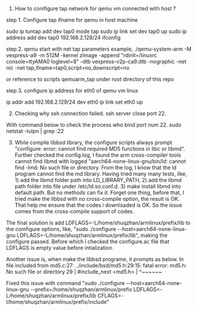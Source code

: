 1. How to conifigure tap network for qemu vm connected with host ? 

step 1. Configure tap ifname for qemu in host machine

sudo ip tuntap add dev tap0 mode tap
sudo ip link set dev tap0 up
sudo ip address add dev tap0 192.168.2.128/24
ifconfig

step 2. qemu start with net tap parameters
example, ./qemu-system-arm -M vexpress-a9 -m 512M -kernel zImage -append "rdinit=/linuxrc console=ttyAMA0 loglevel=8" -dtb vexpress-v2p-ca9.dtb -nographic -net nic -net tap,ifname=tap0,script=no,downscript=no

or reference to scripts qemuarm_tap under root directory of this repo

step 3. configure ip address for eth0 of  qemu vm linux 

ip addr add 192.168.2.129/24 dev eth0
ip link set eth0 up



2. Checking why ssh connection failed. ssh server close port 22.

With command below to check the process who bind port num 22.
sudo netstat -tulpn | grep :22 

3. While compile libbsd library, the configure scripts always prompt "configure: error: cannot find required MD5 functions in libc or libmd". Further checked the config.log, I found the arm cross-compiler tools cannot find libmd with logged "aarch64-none-linux-gnu/bin/ld: cannot find -lmd: No such file or directory. 
From the log, I know that the ld program cannot find the md library. Having tried many many tests, like, 1) add the libmd folder path into LD_LIBRARY_PATH, 2) add the libmd path folder into file under /etc/ld.so.conf.d. 3) make install libmd into default path. But no methods can fix it.
Forget one thing, before that, I tried make the libbsd with no cross-compile option, the result is OK. That help me ensure that the codes i downloaded is OK. So the issue comes from the cross-compile support of codes.

The final solution is add LDFLAGS=-L/home/shuqzhan/armlinux/prefix/lib to the comfigure options, like, "sudo ./configure --host=aarch64-none-linux-gnu LDFLAGS=-L/home/shuqzhan/armlinux/prefix/lib", making the configure passed. Before which i checked the configure.ac file that LDFLAGS is empty value before intialization.

Another issue is, when make the libbsd programe, it prompts as below.
In file included from md5.c:27:
../include/bsd/md5.h:29:15: fatal error: md5.h: No such file or directory
   29 | #include_next <md5.h>
      |               ^~~~~~~


Fixed this issue with command "sudo ./configure --host=aarch64-none-linux-gnu --prefix=/home/shuqzhan/armlinux/prefix LDFLAGS=-L/home/shuqzhan/armlinux/prefix/lib CFLAGS=-I/home/shuqzhan/armlinux/prefix/include"
